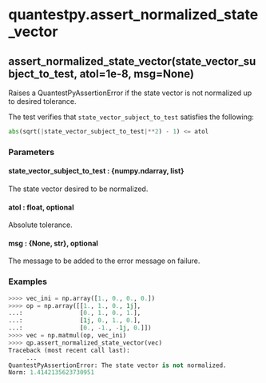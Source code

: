 # quantestpy.assert_normalized_state_vector

## assert_normalized_state_vector(state_vector_subject_to_test, atol=1e-8, msg=None)

Raises a QuantestPyAssertionError if the state vector is not normalized up to desired tolerance.

The test verifies that `state_vector_subject_to_test` satisfies the following:
```py
abs(sqrt(|state_vector_subject_to_test|**2) - 1) <= atol
```

### Parameters

#### state_vector_subject_to_test : \{numpy.ndarray, list\}
The state vector desired to be normalized.

#### atol : float, optional
Absolute tolerance.

#### msg : \{None, str}, optional
The message to be added to the error message on failure.


### Examples
```py
>>>> vec_ini = np.array([1., 0., 0., 0.])
>>>> op = np.array([[1., 1., 0., 1j],
...:                [0., 1., 0., 1.],
...:                [1j, 0., 1., 0.],
...:                [0., -1., -1j, 0.]])
>>>> vec = np.matmul(op, vec_ini)
>>>> qp.assert_normalized_state_vector(vec)
Traceback (most recent call last):
     ...
QuantestPyAssertionError: The state vector is not normalized.
Norm: 1.4142135623730951
```
